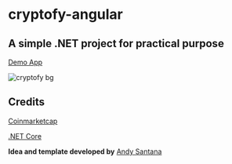 # cryptofy-angular
## A simple .NET project for practical purpose

[Demo App](http://condescending-kalam-8d1440.netlify.com/)

![cryptofy bg](https://preview.ibb.co/mwxZ9H/crypto.png)

## Credits

[Coinmarketcap](https://coinmarketcap.com/api/)

[.NET Core](https://github.com/dotnet/core)

**Idea and template developed by** [Andy Santana](https://github.com/andyfrontend) 

